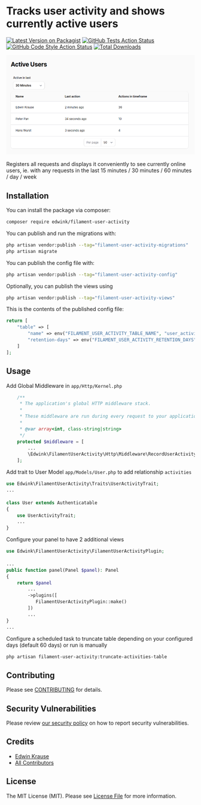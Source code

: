 # Tracks user activity and shows currently active users

[![Latest Version on Packagist](https://img.shields.io/packagist/v/edwink/filament-user-activity.svg?style=flat-square)](https://packagist.org/packages/edwink/filament-user-activity)
[![GitHub Tests Action Status](https://img.shields.io/github/actions/workflow/status/edwink/filament-user-activity/run-tests.yml?branch=main&label=tests&style=flat-square)](https://github.com/edwink/filament-user-activity/actions?query=workflow%3Arun-tests+branch%3Amain)
[![GitHub Code Style Action Status](https://img.shields.io/github/actions/workflow/status/edwink/filament-user-activity/fix-php-code-style-issues.yml?branch=main&label=code%20style&style=flat-square)](https://github.com/edwink/filament-user-activity/actions?query=workflow%3A"Fix+PHP+code+style+issues"+branch%3Amain)
[![Total Downloads](https://img.shields.io/packagist/dt/edwink/filament-user-activity.svg?style=flat-square)](https://packagist.org/packages/edwink/filament-user-activity)

![Filament Active Users](img/Active-Users-Table.png)

Registers all requests and displays it conveniently to see currently online users, ie. with any requests in the last 15 minutes / 30 minutes / 60 minutes / day / week

## Installation

You can install the package via composer:

```bash
composer require edwink/filament-user-activity
```

You can publish and run the migrations with:

```bash
php artisan vendor:publish --tag="filament-user-activity-migrations"
php artisan migrate
```

You can publish the config file with:

```bash
php artisan vendor:publish --tag="filament-user-activity-config"
```

Optionally, you can publish the views using

```bash
php artisan vendor:publish --tag="filament-user-activity-views"
```

This is the contents of the published config file:

```php
return [
    "table" => [
        "name" => env("FILAMENT_USER_ACTIVITY_TABLE_NAME", "user_activities"),
        "retention-days" => env("FILAMENT_USER_ACTIVITY_RETENTION_DAYS", 60)
    ]
];
```

## Usage
Add Global Middleware in `app/Http/Kernel.php`
```php
    /**
     * The application's global HTTP middleware stack.
     *
     * These middleware are run during every request to your application.
     *
     * @var array<int, class-string|string>
     */
    protected $middleware = [
        ...
        \Edwink\FilamentUserActivity\Http\Middleware\RecordUserActivity::class,
    ];

```

Add trait to User Model `app/Models/User.php` to add relationship `activities`
```php
use Edwink\FilamentUserActivity\Traits\UserActivityTrait;
...

class User extends Authenticatable
{
    use UserActivityTrait;
    ...
}
```

Configure your panel to have 2 additional views
```php
use Edwink\FilamentUserActivity\FilamentUserActivityPlugin;

...
public function panel(Panel $panel): Panel
{
    return $panel
        ...
        ->plugins([
           FilamentUserActivityPlugin::make()
        ])
        ...
}
...
```

Configure a scheduled task to truncate table depending on your configured days (default 60 days) or run is manually
```bash
php artisan filament-user-activity:truncate-activities-table

```


## Contributing

Please see [CONTRIBUTING](.github/CONTRIBUTING.md) for details.

## Security Vulnerabilities

Please review [our security policy](../../security/policy) on how to report security vulnerabilities.

## Credits

- [Edwin Krause](https://github.com/edwink75)
- [All Contributors](../../contributors)

## License

The MIT License (MIT). Please see [License File](LICENSE.md) for more information.
